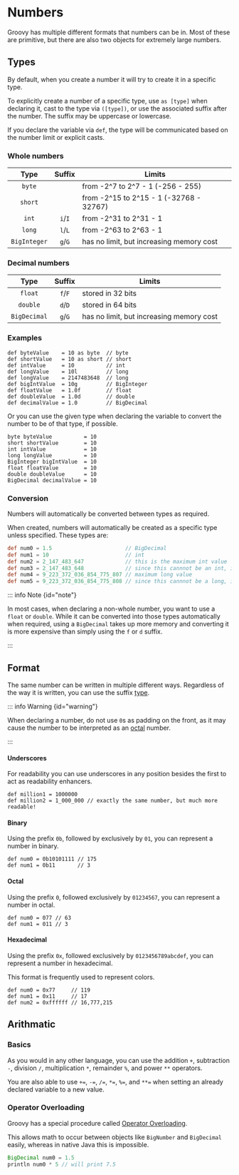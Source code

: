 
# Numbers

Groovy has multiple different formats that numbers can be in.
Most of these are primitive, but there are also two objects for extremely large numbers.


## Types

By default, when you create a number it will try to create it in a specific type.

To explicitly create a number of a specific type, use `as [type]` when declaring it, cast to the type via `([type])`, or use the associated suffix after the number.
The suffix may be uppercase or lowercase.

If you declare the variable via `def`, the type will be communicated based on the number limit or explicit casts.

### Whole numbers

|     Type     | Suffix  | Limits                                   |
| :----------: | :-----: | ---------------------------------------- |
|    `byte`    |         | from -2^7 to 2^7 - 1 (-256 - 255)        |
|   `short`    |         | from -2^15 to 2^15 - 1 (-32768 - 32767)  |
|    `int`     | `i`/`I` | from -2^31 to 2^31 - 1                   |
|    `long`    | `l`/`L` | from -2^63 to 2^63 - 1                   |
| `BigInteger` | `g`/`G` | has no limit, but increasing memory cost |

### Decimal numbers

|     Type     | Suffix  | Limits                                   |
| :----------: | :-----: | ---------------------------------------- |
|   `float`    | `f`/`F` | stored in 32 bits                        |
|   `double`   | `d`/`D` | stored in 64 bits                        |
| `BigDecimal` | `g`/`G` | has no limit, but increasing memory cost |


### Examples

```groovy:no-line-numbers
def byteValue    = 10 as byte  // byte
def shortValue   = 10 as short // short
def intValue     = 10          // int
def longValue    = 10l         // long
def longValue    = 2147483648  // long
def bigIntValue  = 10g         // BigInteger
def floatValue   = 1.0f        // float
def doubleValue  = 1.0d        // double
def decimalValue = 1.0         // BigDecimal
```

Or you can use the given type when declaring the variable to convert the number to be of that type, if possible.

```groovy:no-line-numbers
byte byteValue          = 10
short shortValue        = 10
int intValue            = 10
long longValue          = 10
BigInteger bigIntValue  = 10
float floatValue        = 10
double doubleValue      = 10
BigDecimal decimalValue = 10
```

### Conversion

Numbers will automatically be converted between types as required.

When created, numbers will automatically be created as a specific type unless specified. These types are:

```groovy
def num0 = 1.5                       // BigDecimal
def num1 = 10                        // int
def num2 = 2_147_483_647             // this is the maximum int value
def num3 = 2_147_483_648             // since this cannnot be an int, it is declared as a long
def num4 = 9_223_372_036_854_775_807 // maximum long value
def num5 = 9_223_372_036_854_775_808 // since this cannnot be a long, it is declared as a BigInteger
```

::: info Note {id="note"}

In most cases, when declaring a non-whole number, you want to use a `float` or `double`.
While it can be converted into those types automatically when required,
using a `BigDecimal` takes up more memory and converting it is more expensive than simply using the `f` or `d` suffix.

:::


## Format

The same number can be written in multiple different ways.
Regardless of the way it is written, you can use the suffix [type](#types).


::: info Warning {id="warning"}

When declaring a number, do not use `0`s as padding on the front, as it may cause the number to be interpreted as an [octal](#octal) number.

:::

#### Underscores

For readability you can use underscores in any position besides the first to act as readability enhancers.

```groovy:no-line-numbers
def million1 = 1000000
def million2 = 1_000_000 // exactly the same number, but much more readable!
```

#### Binary

Using the prefix `0b`, followed by exclusively by `01`, you can represent a number in binary.

```groovy:no-line-numbers
def num0 = 0b10101111 // 175
def num1 = 0b11       // 3
```

#### Octal

Using the prefix `0`, followed exclusively by `01234567`, you can represent a number in octal.

```groovy:no-line-numbers
def num0 = 077 // 63
def num1 = 011 // 3
```

#### Hexadecimal

Using the prefix `0x`, followed exclusively by `0123456789abcdef`, you can represent a number in hexadecimal.

This format is frequently used to represent colors.

```groovy:no-line-numbers
def num0 = 0x77     // 119
def num1 = 0x11     // 17
def num2 = 0xffffff // 16,777,215
```


## Arithmatic


### Basics

As you would in any other language, you can use the addition `+`, subtraction `-`, division `/`, multiplication `*`, remainder `%`, and power `**` operators.

You are also able to use `+=`, `-=`, `/=`, `*=`, `%=`, and `**=` when setting an already declared variable to a new value.

### Operator Overloading

Groovy has a special procedure called [Operator Overloading](./operators.md#operator-overloading).

This allows math to occur between objects like `BigNumber` and `BigDecimal` easily, whereas in native Java this is impossible.

```groovy
BigDecimal num0 = 1.5
println num0 * 5 // will print 7.5
```
